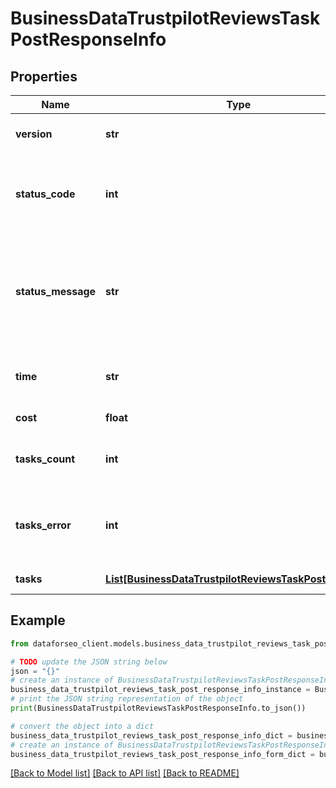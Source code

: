 # BusinessDataTrustpilotReviewsTaskPostResponseInfo


## Properties

Name | Type | Description | Notes
------------ | ------------- | ------------- | -------------
**version** | **str** | the current version of the API | [optional] 
**status_code** | **int** | general status code you can find the full list of the response codes here | [optional] 
**status_message** | **str** | general informational message you can find the full list of general informational messages here | [optional] 
**time** | **str** | total execution time, seconds | [optional] 
**cost** | **float** | total tasks cost, USD | [optional] 
**tasks_count** | **int** | the number of tasks in the tasks array | [optional] 
**tasks_error** | **int** | the number of tasks in the tasks array returned with an error | [optional] 
**tasks** | [**List[BusinessDataTrustpilotReviewsTaskPostTaskInfo]**](BusinessDataTrustpilotReviewsTaskPostTaskInfo.md) | array of tasks | [optional] 

## Example

```python
from dataforseo_client.models.business_data_trustpilot_reviews_task_post_response_info import BusinessDataTrustpilotReviewsTaskPostResponseInfo

# TODO update the JSON string below
json = "{}"
# create an instance of BusinessDataTrustpilotReviewsTaskPostResponseInfo from a JSON string
business_data_trustpilot_reviews_task_post_response_info_instance = BusinessDataTrustpilotReviewsTaskPostResponseInfo.from_json(json)
# print the JSON string representation of the object
print(BusinessDataTrustpilotReviewsTaskPostResponseInfo.to_json())

# convert the object into a dict
business_data_trustpilot_reviews_task_post_response_info_dict = business_data_trustpilot_reviews_task_post_response_info_instance.to_dict()
# create an instance of BusinessDataTrustpilotReviewsTaskPostResponseInfo from a dict
business_data_trustpilot_reviews_task_post_response_info_form_dict = business_data_trustpilot_reviews_task_post_response_info.from_dict(business_data_trustpilot_reviews_task_post_response_info_dict)
```
[[Back to Model list]](../README.md#documentation-for-models) [[Back to API list]](../README.md#documentation-for-api-endpoints) [[Back to README]](../README.md)


